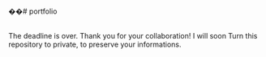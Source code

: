 ��#   p o r t f o l i o 

<br> The deadline is over. 
Thank you for your collaboration!
I will soon Turn this repository to private, to preserve your informations.


